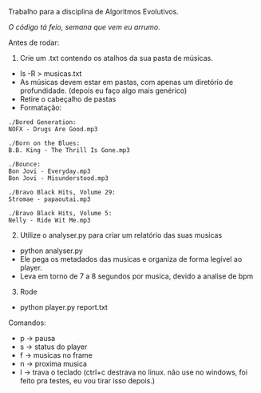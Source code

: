 Trabalho para a disciplina de Algoritmos Evolutivos.


*O código tá feio, semana que vem eu arrumo.*


Antes de rodar:

1. Crie um .txt contendo os atalhos da sua pasta de músicas.
  - ls -R > musicas.txt
  - As músicas devem estar em pastas, com apenas um diretório de profundidade. (depois eu faço algo mais genérico)
  - Retire o cabeçalho de pastas
  - Formatação:
```
./Bored Generation:
NOFX - Drugs Are Good.mp3

./Born on the Blues:
B.B. King - The Thrill Is Gone.mp3

./Bounce:
Bon Jovi - Everyday.mp3
Bon Jovi - Misunderstood.mp3

./Bravo Black Hits, Volume 29:
Stromae - papaoutai.mp3

./Bravo Black Hits, Volume 5:
Nelly - Ride Wit Me.mp3
```

2. Utilize o analyser.py para criar um relatório das suas musicas
  - python analyser.py <relatorio>
  - Ele pega os metadados das musicas e organiza de forma legível ao player.
  - Leva em torno de 7 a 8 segundos por musica, devido a analise de bpm

3. Rode
  - python player.py report.txt



Comandos:
- p -> pausa
- s -> status do player
- f -> musicas no frame
- n -> proxima musica
- l -> trava o teclado (ctrl+c destrava no linux. não use no windows, foi feito pra testes, eu vou tirar isso depois.)
